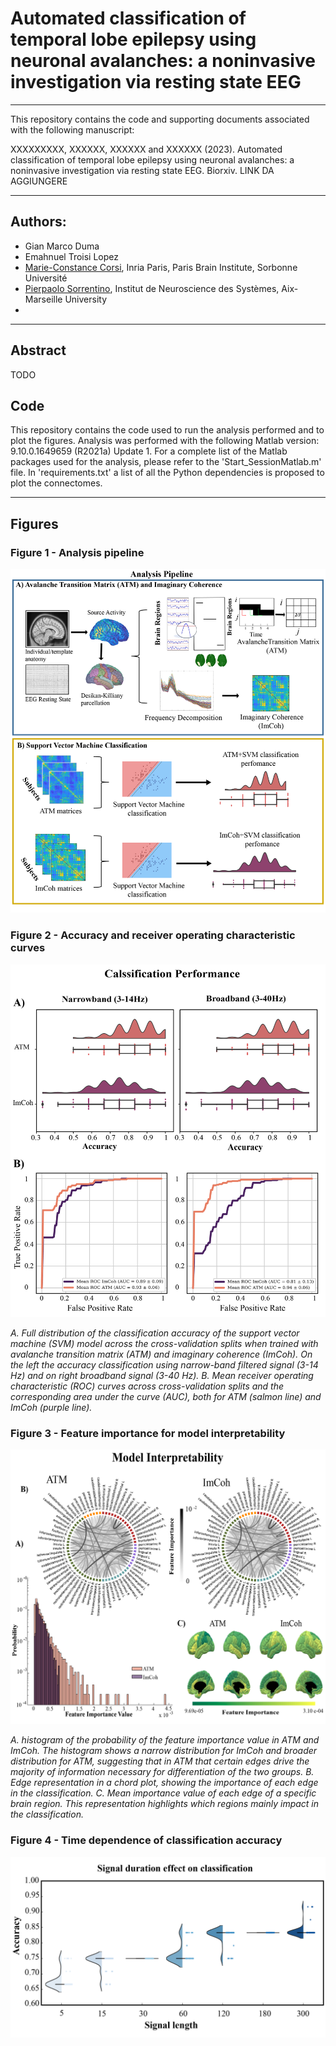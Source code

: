 # Automated classification of temporal lobe epilepsy using neuronal avalanches: a noninvasive investigation via resting state EEG


---
This repository contains the code and supporting documents associated with the following manuscript:

XXXXXXXXX, XXXXXX, XXXXXX and XXXXXX (2023). Automated classification of temporal lobe epilepsy using neuronal avalanches: a noninvasive investigation via resting state EEG. Biorxiv. LINK DA AGGIUNGERE

 
---
## Authors:
* Gian Marco Duma
* Emahnuel Troisi Lopez
* [Marie-Constance Corsi](https://marieconstance-corsi.netlify.app), Inria Paris, Paris Brain Institute, Sorbonne Université
* [Pierpaolo Sorrentino](https://scholar.google.nl/citations?user=T1k8qBsAAAAJ&hl=en), Institut de Neuroscience des Systèmes, Aix-Marseille University
* 


---
## Abstract
TODO


## Code
This repository contains the code used to run the analysis performed and to plot the figures.
Analysis was performed with the following Matlab version: 9.10.0.1649659 (R2021a) Update 1.
For a complete list of the Matlab packages used for the analysis, please refer to the 'Start_SessionMatlab.m' file.
In 'requirements.txt' a list of all the Python dependencies is proposed to plot the connectomes.


---
## Figures

### Figure 1 - Analysis pipeline 
![Fig. 1](./Figures_paper/Fig1.png)


### Figure 2 - Accuracy and receiver operating characteristic curves
![Fig. 2](./Figures_paper/Fig2.png)

*A. Full distribution of the classification accuracy of the support vector machine (SVM) model across the cross-validation splits when trained with avalanche transition matrix (ATM) and imaginary coherence (ImCoh). On the left the accuracy classification using narrow-band filtered signal (3-14 Hz) and on right broadband signal (3-40 Hz). B. Mean receiver operating characteristic (ROC) curves across cross-validation splits and the corresponding area under the curve (AUC), both for ATM (salmon line) and ImCoh (purple line).*


### Figure 3 - Feature importance for model interpretability
![Fig. 2](./Figures_paper/Fig3.png)

*A. histogram of the probability of the feature importance value in ATM and ImCoh. The histogram shows a narrow distribution for ImCoh and broader distribution for ATM, suggesting that in ATM that certain edges drive the majority of information necessary for differentiation of the two groups. B. Edge representation in a chord plot, showing the importance of each edge in the classification. C. Mean importance value of each edge of a specific brain region. This representation highlights which regions mainly impact in the classification.*


### Figure 4 - Time dependence of classification accuracy
![Fig. 2](./Figures_paper/Fig4.png)




